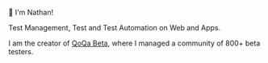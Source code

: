 👋 I'm Nathan!

Test Management, Test and Test Automation on Web and Apps.

I am the creator of [QoQa Beta](https://www.qoqa.ch/fr/posts/5369), where I managed a community of 800+ beta testers.
